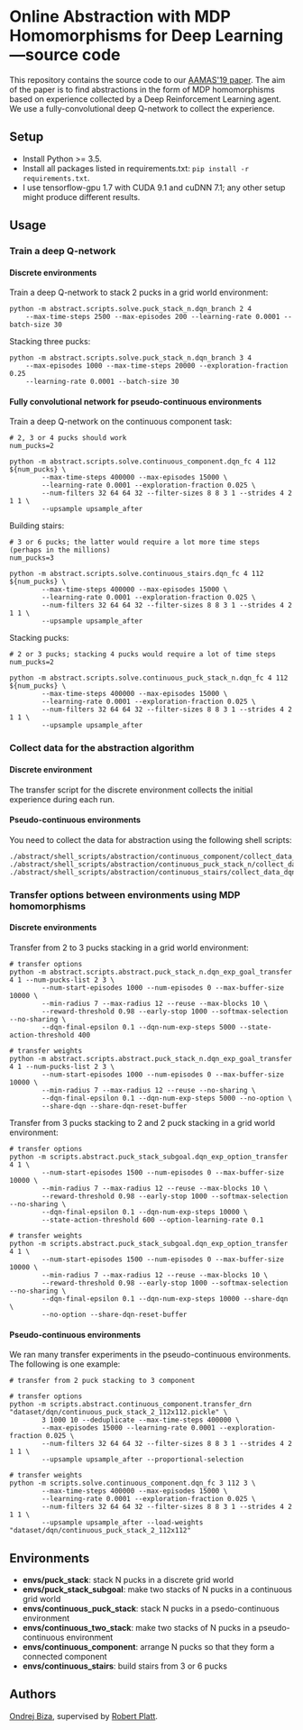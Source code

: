 # Online Abstraction with MDP Homomorphisms for Deep Learning—source code

This repository contains the source code to our [AAMAS'19 paper](https://arxiv.org/abs/1811.12929). 
The aim of the paper is to find abstractions
in the form of MDP homomorphisms based on experience collected by a Deep Reinforcement Learning agent.
We use a fully-convolutional deep Q-network to collect the experience.

##  Setup

* Install Python >= 3.5.
* Install all packages listed in requirements.txt: `pip install -r requirements.txt`.
* I use tensorflow-gpu 1.7 with CUDA 9.1 and cuDNN 7.1; any other setup might produce different results.

## Usage

### Train a deep Q-network

#### Discrete environments

Train a deep Q-network to stack 2 pucks in a grid world environment:
```
python -m abstract.scripts.solve.puck_stack_n.dqn_branch 2 4 
    --max-time-steps 2500 --max-episodes 200 --learning-rate 0.0001 --batch-size 30
```
Stacking three pucks:
```
python -m abstract.scripts.solve.puck_stack_n.dqn_branch 3 4 
    --max-episodes 1000 --max-time-steps 20000 --exploration-fraction 0.25 
    --learning-rate 0.0001 --batch-size 30
```

#### Fully convolutional network for pseudo-continuous environments

Train a deep Q-network on the continuous component task:
```
# 2, 3 or 4 pucks should work
num_pucks=2

python -m abstract.scripts.solve.continuous_component.dqn_fc 4 112 ${num_pucks} \
        --max-time-steps 400000 --max-episodes 15000 \
        --learning-rate 0.0001 --exploration-fraction 0.025 \
        --num-filters 32 64 64 32 --filter-sizes 8 8 3 1 --strides 4 2 1 1 \
        --upsample upsample_after
```
Building stairs:
```
# 3 or 6 pucks; the latter would require a lot more time steps (perhaps in the millions)
num_pucks=3

python -m abstract.scripts.solve.continuous_stairs.dqn_fc 4 112 ${num_pucks} \
        --max-time-steps 400000 --max-episodes 15000 \
        --learning-rate 0.0001 --exploration-fraction 0.025 \
        --num-filters 32 64 64 32 --filter-sizes 8 8 3 1 --strides 4 2 1 1 \
        --upsample upsample_after
```
Stacking pucks:
```
# 2 or 3 pucks; stacking 4 pucks would require a lot of time steps
num_pucks=2

python -m abstract.scripts.solve.continuous_puck_stack_n.dqn_fc 4 112 ${num_pucks} \
        --max-time-steps 400000 --max-episodes 15000 \
        --learning-rate 0.0001 --exploration-fraction 0.025 \
        --num-filters 32 64 64 32 --filter-sizes 8 8 3 1 --strides 4 2 1 1 \
        --upsample upsample_after
```

### Collect data for the abstraction algorithm

#### Discrete environment

The transfer script for the discrete environment collects the initial experience during each run.

#### Pseudo-continuous environments
You need to collect the data for abstraction using the following shell scripts:

```
./abstract/shell_scripts/abstraction/continuous_component/collect_data_dqn.sh
./abstract/shell_scripts/abstraction/continuous_puck_stack_n/collect_data_dqn.sh
./abstract/shell_scripts/abstraction/continuous_stairs/collect_data_dqn.sh
```

### Transfer options between environments using MDP homomorphisms

#### Discrete environments

Transfer from 2 to 3 pucks stacking in a grid world environment:
```
# transfer options
python -m abstract.scripts.abstract.puck_stack_n.dqn_exp_goal_transfer 4 1 --num-pucks-list 2 3 \
        --num-start-episodes 1000 --num-episodes 0 --max-buffer-size 10000 \
        --min-radius 7 --max-radius 12 --reuse --max-blocks 10 \
        --reward-threshold 0.98 --early-stop 1000 --softmax-selection --no-sharing \
        --dqn-final-epsilon 0.1 --dqn-num-exp-steps 5000 --state-action-threshold 400

# transfer weights
python -m abstract.scripts.abstract.puck_stack_n.dqn_exp_goal_transfer 4 1 --num-pucks-list 2 3 \
        --num-start-episodes 1000 --num-episodes 0 --max-buffer-size 10000 \
        --min-radius 7 --max-radius 12 --reuse --no-sharing \
        --dqn-final-epsilon 0.1 --dqn-num-exp-steps 5000 --no-option \
        --share-dqn --share-dqn-reset-buffer
```

Transfer from 3 pucks stacking to 2 and 2 puck stacking in a grid world environment:
```
# transfer options
python -m scripts.abstract.puck_stack_subgoal.dqn_exp_option_transfer 4 1 \
        --num-start-episodes 1500 --num-episodes 0 --max-buffer-size 10000 \
        --min-radius 7 --max-radius 12 --reuse --max-blocks 10 \
        --reward-threshold 0.98 --early-stop 1000 --softmax-selection --no-sharing \
        --dqn-final-epsilon 0.1 --dqn-num-exp-steps 10000 \
        --state-action-threshold 600 --option-learning-rate 0.1

# transfer weights
python -m scripts.abstract.puck_stack_subgoal.dqn_exp_option_transfer 4 1 \
        --num-start-episodes 1500 --num-episodes 0 --max-buffer-size 10000 \
        --min-radius 7 --max-radius 12 --reuse --max-blocks 10 \
        --reward-threshold 0.98 --early-stop 1000 --softmax-selection --no-sharing \
        --dqn-final-epsilon 0.1 --dqn-num-exp-steps 10000 --share-dqn \
        --no-option --share-dqn-reset-buffer
```

#### Pseudo-continuous environments

We ran many transfer experiments in the pseudo-continuous environments. The following is one example:
```
# transfer from 2 puck stacking to 3 component

# transfer options
python -m scripts.abstract.continuous_component.transfer_drn "dataset/dqn/continuous_puck_stack_2_112x112.pickle" \
        3 1000 10 --deduplicate --max-time-steps 400000 \
        --max-episodes 15000 --learning-rate 0.0001 --exploration-fraction 0.025 \
        --num-filters 32 64 64 32 --filter-sizes 8 8 3 1 --strides 4 2 1 1 \
        --upsample upsample_after --proportional-selection

# transfer weights
python -m scripts.solve.continuous_component.dqn_fc 3 112 3 \
        --max-time-steps 400000 --max-episodes 15000 \
        --learning-rate 0.0001 --exploration-fraction 0.025 \
        --num-filters 32 64 64 32 --filter-sizes 8 8 3 1 --strides 4 2 1 1 \
        --upsample upsample_after --load-weights "dataset/dqn/continuous_puck_stack_2_112x112"
```

## Environments

* **envs/puck_stack**: stack N pucks in a discrete grid world
* **envs/puck_stack_subgoal**: make two stacks of N pucks in a continuous grid world
* **envs/continuous_puck_stack**: stack N pucks in a psedo-continuous environment
* **envs/continuous_two_stack**: make two stacks of N pucks in a pseudo-continuous environment
* **envs/continuous_component**: arrange N pucks so that they form a connected component
* **envs/continuous_stairs**: build stairs from 3 or 6 pucks

## Authors

[Ondrej Biza](https://sites.google.com/view/obiza), supervised by [Robert Platt](http://www.ccs.neu.edu/home/rplatt/).